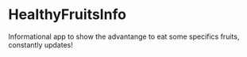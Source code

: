 # HealthyFruitsInfo
Informational app to show the advantange to eat some specifics fruits, constantly updates!
